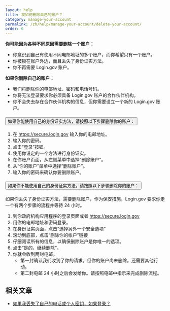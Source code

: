 ```yaml
---
layout: help
title: 我如何删除自己的账户？
category: manage-your-account
permalink: /zh/help/manage-your-account/delete-your-account/
order: 6
---
```


**你可能因为各种不同原因需要删除一个账户：**
* 你意识到自己有使用不同电邮地址的多个账户，而你希望只有一个账户。
* 你被锁在账户外边，而且丢失了身份证实方法。
* 你不再需要 Login.gov 账户。

**如果你删除自己的账户：**
* 我们将删除你的电邮地址、密码和电话号码。
* 你将无法登录要求你必须具备 Login.gov 账户的合作伙伴机构。
* 你不会失去存在合作伙伴机构的信息，但你需要设立一个新的 Login.gov 账户。

<div class="usa-accordion usa-accordion--bordered margin-y-4">
  <h4 class="usa-accordion__heading">
    <button
      type="button"
      class="usa-accordion__button"
      aria-expanded="false"
      aria-controls="b-a1"
    >
      如果你能使用自己的身份证实方法，请按照以下步骤删除你的账户：
    </button>
  </h4>
  <div id="b-a1" class="usa-accordion__content usa-prose">
    <ol class="number-list">
      <li>在 <a href="https://secure.login.gov/zh">https://secure.login.gov</a> 输入你的电邮地址。</li>
      <li>输入你的密码。</li>
      <li>点击“登录”按钮。</li>
      <li>使用你设定的一个方法进行身份证实。</li>
      <li>在你账户页面，从左侧菜单中选择“删除账户”。</li>
      <li>从“你的账户”菜单中选择“删除账户”。</li>
      <li>输入你的密码来确认你要删除账户。</li>
    </ol>
  </div>
</div>

<div class="usa-accordion usa-accordion--bordered margin-y-4">
  <h4 class="usa-accordion__heading">
    <button
      type="button"
      class="usa-accordion__button"
      aria-expanded="false"
      aria-controls="b-a2"
    >
      如果你不能使用自己的身份证实方法，请按照以下步骤删除你的账户：
    </button>
  </h4>
  <div id="b-a2" class="usa-accordion__content usa-prose">
    <p>如果你丢失了身份证实方法，需要删除账户，作为保安措施，Login.gov 要求你走一个有两个步骤的流程并等待 24 小时。</p>
    <ol class="number-list">
      <li>到你政府机构应用程序的登录页面或者 <a href="https://secure.login.gov/zh">https://secure.login.gov</a></li>
      <li>用你的电邮地址和密码登录。</li>
      <li>在身份证实页面，点击“选择另外一个安全选项”</li>
      <li>滚动到底部，点击“删除你的帐户”链接</li>
      <li>仔细阅读所有的信息，以确保删除账户是你唯一的选项。</li>
      <li>点击“是的，继续删除“。</li>
      <li>你就会收到两封电邮。
        <ul>
          <li>第一封确认我们收到了你的请求。但你的账户尚未删除。还需要其他行动。</li>
          <li>第二封电邮 24 小时之后会发给你。请按照电邮中指示来完成删除流程。</li>
        </ul>
      </li>
    </ol>
  </div>
</div>

## 相关文章

* [如果我丢失了自己的电话或个人密钥，如果登录？](/zh/help/trouble-signing-in/how-to-sign-in/)
